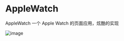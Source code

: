# AppleWatch
AppleWatch
一个 Apple Watch 的页面应用，炫酷的实现


 ![image](git@github.com:YuBinPublic/master/AppleWatch/401E7C7FB9434E9E1EDF17E98DFB92DB.jpg)
